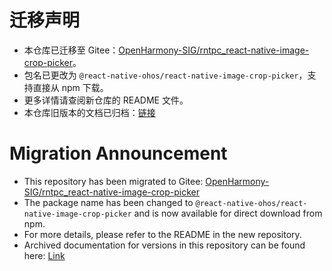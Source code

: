 #  迁移声明

- 本仓库已迁移至 Gitee：[OpenHarmony-SIG/rntpc_react-native-image-crop-picker](https://gitee.com/openharmony-sig/rntpc_react-native-image-crop-picker)。
- 包名已更改为 `@react-native-ohos/react-native-image-crop-picker`，支持直接从 npm 下载。
- 更多详情请查阅新仓库的 README 文件。
- 本仓库旧版本的文档已归档：[链接](/doc/zh-cn.md)

# Migration Announcement

- This repository has been migrated to Gitee: [OpenHarmony-SIG/rntpc_react-native-image-crop-picker](https://gitee.com/openharmony-sig/rntpc_react-native-image-crop-picker)
- The package name has been changed to `@react-native-ohos/react-native-image-crop-picker` and is now available for direct download from npm.
- For more details, please refer to the README in the new repository.
- Archived documentation for versions in this repository can be found here: [Link](/doc/en.md)


